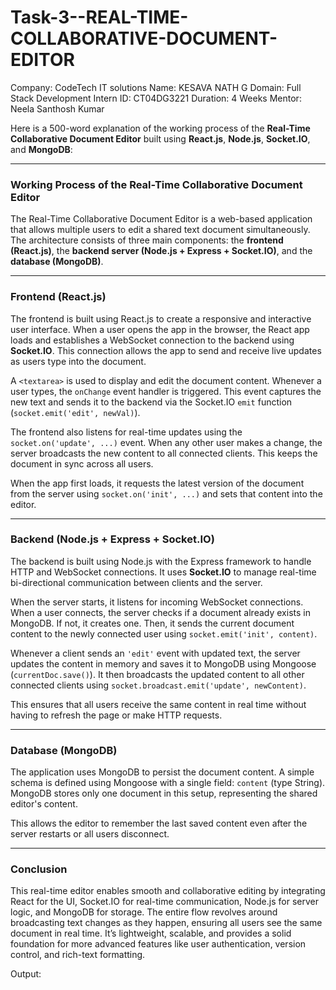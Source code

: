 # Task-3--REAL-TIME-COLLABORATIVE-DOCUMENT-EDITOR

Company: CodeTech IT solutions 
Name: KESAVA NATH G 
Domain: Full Stack Development 
Intern ID: CT04DG3221 
Duration: 4 Weeks 
Mentor: Neela Santhosh Kumar

Here is a 500-word explanation of the working process of the **Real-Time Collaborative Document Editor** built using **React.js**, **Node.js**, **Socket.IO**, and **MongoDB**:

---

### **Working Process of the Real-Time Collaborative Document Editor**

The Real-Time Collaborative Document Editor is a web-based application that allows multiple users to edit a shared text document simultaneously. The architecture consists of three main components: the **frontend (React.js)**, the **backend server (Node.js + Express + Socket.IO)**, and the **database (MongoDB)**.

---

### **Frontend (React.js)**

The frontend is built using React.js to create a responsive and interactive user interface. When a user opens the app in the browser, the React app loads and establishes a WebSocket connection to the backend using **Socket.IO**. This connection allows the app to send and receive live updates as users type into the document.

A `<textarea>` is used to display and edit the document content. Whenever a user types, the `onChange` event handler is triggered. This event captures the new text and sends it to the backend via the Socket.IO `emit` function (`socket.emit('edit', newVal)`).

The frontend also listens for real-time updates using the `socket.on('update', ...)` event. When any other user makes a change, the server broadcasts the new content to all connected clients. This keeps the document in sync across all users.

When the app first loads, it requests the latest version of the document from the server using `socket.on('init', ...)` and sets that content into the editor.

---

### **Backend (Node.js + Express + Socket.IO)**

The backend is built using Node.js with the Express framework to handle HTTP and WebSocket connections. It uses **Socket.IO** to manage real-time bi-directional communication between clients and the server.

When the server starts, it listens for incoming WebSocket connections. When a user connects, the server checks if a document already exists in MongoDB. If not, it creates one. Then, it sends the current document content to the newly connected user using `socket.emit('init', content)`.

Whenever a client sends an `'edit'` event with updated text, the server updates the content in memory and saves it to MongoDB using Mongoose (`currentDoc.save()`). It then broadcasts the updated content to all other connected clients using `socket.broadcast.emit('update', newContent)`.

This ensures that all users receive the same content in real time without having to refresh the page or make HTTP requests.

---

### **Database (MongoDB)**

The application uses MongoDB to persist the document content. A simple schema is defined using Mongoose with a single field: `content` (type String). MongoDB stores only one document in this setup, representing the shared editor's content.

This allows the editor to remember the last saved content even after the server restarts or all users disconnect.

---

### **Conclusion**

This real-time editor enables smooth and collaborative editing by integrating React for the UI, Socket.IO for real-time communication, Node.js for server logic, and MongoDB for storage. The entire flow revolves around broadcasting text changes as they happen, ensuring all users see the same document in real time. It’s lightweight, scalable, and provides a solid foundation for more advanced features like user authentication, version control, and rich-text formatting.


Output:

